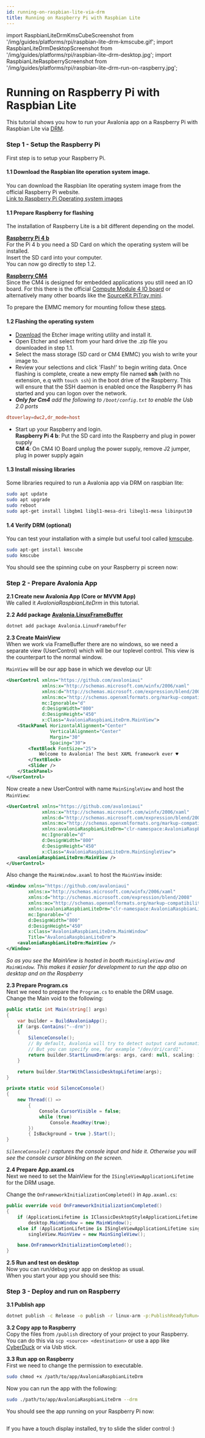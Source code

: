 ```yaml
---
id: running-on-raspbian-lite-via-drm
title: Running on Raspberry Pi with Raspbian Lite
---
```


import RaspbianLiteDrmKmsCubeScreenshot from '/img/guides/platforms/rpi/raspbian-lite-drm-kmscube.gif';
import RaspbianLiteDrmDesktopScreenshot from '/img/guides/platforms/rpi/raspbian-lite-drm-desktop.jpg';
import RaspbianLiteRaspberryScreenshot from '/img/guides/platforms/rpi/raspbian-lite-drm-run-on-raspberry.jpg';

# Running on Raspberry Pi with Raspbian Lite

This tutorial shows you how to run your Avalonia app on a Raspberry Pi with Raspbian Lite via [DRM](https://en.wikipedia.org/wiki/Direct\_Rendering\_Manager).

### Step 1 - Setup the Raspberry Pi

First step is to setup your Raspberry Pi.

#### 1.1 Download the Raspbian lite operation system image.

You can download the Raspbian lite operating system image from the official Raspberry Pi website.\
[Link to Raspberry Pi Operating system images](https://www.raspberrypi.com/software/operating-systems/)

#### 1.1 Prepare Raspberry for flashing

The installation of Raspberry Lite is a bit different depending on the model.

[**Raspberry Pi 4 b**](https://www.raspberrypi.com/products/raspberry-pi-4-model-b/)\
For the Pi 4 b you need a SD Card on which the operating system will be installed.\
Insert the SD card into your computer.\
You can now go directly to step 1.2.

[**Raspberry CM4**](https://www.raspberrypi.com/products/compute-module-4/?variant=raspberry-pi-cm4001000)\
Since the CM4 is designed for embedded applications you still need an IO board. For this there is the official [Compute Module 4 IO board](https://www.raspberrypi.com/products/compute-module-4-io-board/) or alternatively many other boards like the [SourceKit PiTray mini](https://sourcekit.cc/#/?id=sourcekit%C2%AE-pitray-mini).

To prepare the EMMC memory for mounting follow these [steps](https://www.raspberrypi.com/documentation/computers/compute-module.html#flashing-the-compute-module-emmc).

#### 1.2 Flashing the operating system

* [Download](https://etcher.io/) the Etcher image writing utility and install it.
* Open Etcher and select from your hard drive the .zip file you downloaded in step 1.1.
* Select the mass storage (SD card or CM4 EMMC) you wish to write your image to.
* Review your selections and click 'Flash!' to begin writing data. Once flashing is complete, create a new empty file named **ssh** (with no extension, e.q with `touch ssh`) in the boot drive of the Raspberry. This will ensure that the SSH daemon is enabled once the Raspberry Pi has started and you can logon over the network.
* _**Only for Cm4** add the following to `/boot/config.txt` to enable the Usb 2.0 ports_

```conf
dtoverlay=dwc2,dr_mode=host
```

* Start up your Raspberry and login.\
  **Raspberry Pi 4 b**: Put the SD card into the Raspberry and plug in power supply\
  **CM 4**: On CM4 IO Board unplug the power supply, remove J2 jumper, plug in power supply again

#### 1.3 Install missing libraries

Some libraries required to run a Avalonia app via DRM on raspbian lite:

```bash
sudo apt update
sudo apt upgrade
sudo reboot
sudo apt-get install libgbm1 libgl1-mesa-dri libegl1-mesa libinput10
```

#### 1.4 Verify DRM (optional)

You can test your installation with a simple but useful tool called [kmscube](https://gitlab.freedesktop.org/mesa/kmscube).

```bash
sudo apt-get install kmscube
sudo kmscube
```

You should see the spinning cube on your Raspberry pi screen now:\
<img src={RaspbianLiteDrmKmsCubeScreenshot} alt=""/>

### Step 2 - Prepare Avalonia App

**2.1 Create new Avalonia App (Core or MVVM App)**\
We called it _AvaloniaRaspbianLiteDrm_ in this tutorial.

**2.2 Add package** [**Avalonia.LinuxFrameBuffer**](https://www.nuget.org/packages/Avalonia.LinuxFramebuffer)

```bash
dotnet add package Avalonia.LinuxFramebuffer
```

**2.3 Create MainView**\
When we work via FrameBuffer there are no windows, so we need a separate view (UserControl) which will be our toplevel control. This view is the counterpart to the normal window.

`MainView` will be our app base in which we develop our UI:

```xml
<UserControl xmlns="https://github.com/avaloniaui"
             xmlns:x="http://schemas.microsoft.com/winfx/2006/xaml"
             xmlns:d="http://schemas.microsoft.com/expression/blend/2008"
             xmlns:mc="http://schemas.openxmlformats.org/markup-compatibility/2006"
             mc:Ignorable="d"
             d:DesignWidth="800"
             d:DesignHeight="450"
             x:Class="AvaloniaRaspbianLiteDrm.MainView">
    <StackPanel HorizontalAlignment="Center"
                VerticalAlignment="Center"
                Margin="30"
                Spacing="30">
        <TextBlock FontSize="25">
            Welcome to Avalonia! The best XAML framework ever ♥
        </TextBlock>
        <Slider />
    </StackPanel>
</UserControl>
```

Now create a new UserControl with name `MainSingleView` and host the `MainView`:

```xml
<UserControl xmlns="https://github.com/avaloniaui"
             xmlns:x="http://schemas.microsoft.com/winfx/2006/xaml"
             xmlns:d="http://schemas.microsoft.com/expression/blend/2008"
             xmlns:mc="http://schemas.openxmlformats.org/markup-compatibility/2006"
             xmlns:avaloniaRaspbianLiteDrm="clr-namespace:AvaloniaRaspbianLiteDrm"
             mc:Ignorable="d"
             d:DesignWidth="800"
             d:DesignHeight="450"
             x:Class="AvaloniaRaspbianLiteDrm.MainSingleView">
    <avaloniaRaspbianLiteDrm:MainView />
</UserControl>
```

Also change the `MainWindow.axaml` to host the `MainView` inside:

```xml
<Window xmlns="https://github.com/avaloniaui"
        xmlns:x="http://schemas.microsoft.com/winfx/2006/xaml"
        xmlns:d="http://schemas.microsoft.com/expression/blend/2008"
        xmlns:mc="http://schemas.openxmlformats.org/markup-compatibility/2006"
        xmlns:avaloniaRaspbianLiteDrm="clr-namespace:AvaloniaRaspbianLiteDrm"
        mc:Ignorable="d"
        d:DesignWidth="800"
        d:DesignHeight="450"
        x:Class="AvaloniaRaspbianLiteDrm.MainWindow"
        Title="AvaloniaRaspbianLiteDrm">
    <avaloniaRaspbianLiteDrm:MainView />
</Window>
```

_So as you see the MainView is hosted in booth `MainSingleView` and `MainWindow`. This makes it easier for development to run the app also on desktop and on the Raspberry_

**2.3 Prepare Program.cs**\
Next we need to prepare the `Program.cs` to enable the DRM usage.\
Change the Main void to the following:

```csharp
public static int Main(string[] args)
{
    var builder = BuildAvaloniaApp();
    if (args.Contains("--drm"))
    {
        SilenceConsole();
        // By default, Avalonia will try to detect output card automatically.
        // But you can specify one, for example "/dev/dri/card1".
        return builder.StartLinuxDrm(args: args, card: null, scaling: 1.0);
    }

    return builder.StartWithClassicDesktopLifetime(args);
}

private static void SilenceConsole()
{
    new Thread(() =>
        {
            Console.CursorVisible = false;
            while (true)
                Console.ReadKey(true);
        })
        { IsBackground = true }.Start();
}
```

_`SilenceConsole()` captures the console input and hide it. Otherwise you will see the console cursor blinking on the screen._

**2.4 Prepare App.axaml.cs**\
Next we need to set the MainView for the `ISingleViewApplicationLifetime` for the DRM usage.

Change the `OnFrameworkInitializationCompleted()` in `App.axaml.cs`:

```csharp
public override void OnFrameworkInitializationCompleted()
{
    if (ApplicationLifetime is IClassicDesktopStyleApplicationLifetime desktop)
        desktop.MainWindow = new MainWindow();
    else if (ApplicationLifetime is ISingleViewApplicationLifetime singleView)
        singleView.MainView = new MainSingleView();

    base.OnFrameworkInitializationCompleted();
}
```

**2.5 Run and test on desktop**\
Now you can run/debug your app on desktop as usual.\
When you start your app you should see this:\
<img src={RaspbianLiteDrmDesktopScreenshot} alt=''/>

### Step 3 - Deploy and run on Raspberry

**3.1 Publish app**

```bash
dotnet publish -c Release -o publish -r linux-arm -p:PublishReadyToRun=true -p:PublishSingleFile=true -p:PublishTrimmed=true --self-contained true -p:IncludeNativeLibrariesForSelfExtract=true
```

**3.2 Copy app to Raspberry**\
Copy the files from `/publish` directory of your project to your Raspberry.\
You can do this via `scp <source> <destination>` or use a app like [CyberDuck](https://cyberduck.io) or via Usb stick.

**3.3 Run app on Raspberry**\
First we need to change the permission to executable.

```bash
sudo chmod +x /path/to/app/AvaloniaRaspbianLiteDrm
```

Now you can run the app with the following:

```bash
sudo ./path/to/app/AvaloniaRaspbianLiteDrm --drm
```

You should see the app running on your Raspberry Pi now:

<img src={RaspbianLiteRaspberryScreenshot} alt=''/>

If you have a touch display installed, try to slide the slider control :)